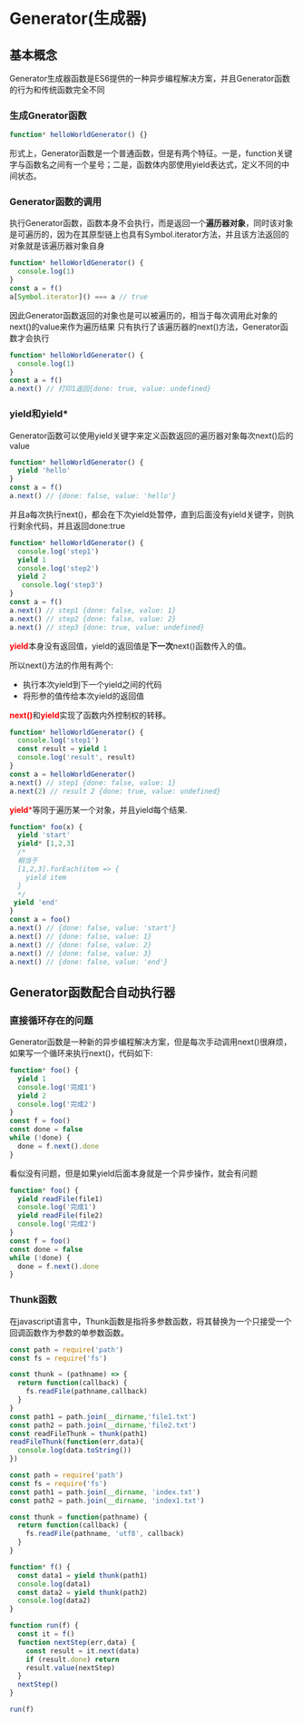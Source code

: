 # Generator(生成器)
## 基本概念
Generator生成器函数是ES6提供的一种异步编程解决方案，并且Generator函数的行为和传统函数完全不同
### 生成Gnerator函数
```javascript
function* helloWorldGenerator() {}
```
形式上，Generator函数是一个普通函数，但是有两个特征。一是，function关键字与函数名之间有一个星号；二是，函数体内部使用yield表达式，定义不同的中间状态。
### Generator函数的调用
执行Generator函数，函数本身不会执行，而是返回一个**遍历器对象**，同时该对象是可遍历的，因为在其原型链上也具有Symbol.iterator方法，并且该方法返回的对象就是该遍历器对象自身
```javascript
function* helloWorldGenerator() {
  console.log(1)
}
const a = f()
a[Symbol.iterator]() === a // true
```
因此Generator函数返回的对象也是可以被遍历的，相当于每次调用此对象的next()的value来作为遍历结果
只有执行了该遍历器的next()方法，Generator函数才会执行
```javascript
function* helloWorldGenerator() {
  console.log(1)
}
const a = f()
a.next() // 打印1返回{done: true, value: undefined}
```
### yield和yield*
Generator函数可以使用yield关键字来定义函数返回的遍历器对象每次next()后的value
```javascript
function* helloWorldGenerator() {
  yield 'hello'
}
const a = f()
a.next() // {done: false, value: 'hello'}
```
并且a每次执行next()，都会在下次yield处暂停，直到后面没有yield关键字，则执行剩余代码，并且返回done:true
```javascript
function* helloWorldGenerator() {
  console.log('step1')
  yield 1
  console.log('step2')
  yield 2
   console.log('step3')
}
const a = f()
a.next() // step1 {done: false, value: 1}
a.next() // step2 {done: false, value: 2}
a.next() // step3 {done: true, value: undefined}
```
<span style="color:red;">**yield**</span>本身没有返回值，yield的返回值是**下一次**next()函数传入的值。

所以next()方法的作用有两个:<br/>
- 执行本次yield到下一个yield之间的代码
- 将形参的值传给本次yield的返回值

<span style="color:red">**next()**</span>和<span style="color:red;">**yield**</span>实现了函数内外控制权的转移。

```javascript
function* helloWorldGenerator() {
  console.log('step1')
  const result = yield 1
  console.log('result', result)
}
const a = helloWorldGenerator()
a.next() // step1 {done: false, value: 1}
a.next(2) // result 2 {done: true, value: undefined}
```
<span style="color:red;">**yield***</span>等同于遍历某一个对象，并且yield每个结果.

```javascript
function* foo(x) {
  yield 'start'
  yield* [1,2,3]
  /*
  相当于
  [1,2,3].forEach(item => {
    yield item
  }
  */
 yield 'end'
}
const a = foo()
a.next() // {done: false, value: 'start'}
a.next() // {done: false, value: 1}
a.next() // {done: false, value: 2}
a.next() // {done: false, value: 3}
a.next() // {done: false, value: 'end'}
```
## Generator函数配合自动执行器
### 直接循环存在的问题
Generator函数是一种新的异步编程解决方案，但是每次手动调用next()很麻烦，如果写一个循环来执行next()，代码如下:
```javascript
function* foo() {
  yield 1
  console.log('完成1')
  yield 2
  console.log('完成2')
}
const f = foo()
const done = false
while (!done) {
  done = f.next().done
}
```
看似没有问题，但是如果yield后面本身就是一个异步操作，就会有问题
```javascript
function* foo() {
  yield readFile(file1)
  console.log('完成1')
  yield readFile(file2)
  console.log('完成2')
}
const f = foo()
const done = false
while (!done) {
  done = f.next().done
}
```
### Thunk函数
在javascript语言中，Thunk函数是指将多参数函数，将其替换为一个只接受一个回调函数作为参数的单参数函数。
```javascript
const path = require('path')
const fs = require('fs')

const thunk = (pathname) => {
  return function(callback) {
    fs.readFile(pathname,callback)
  }
}
const path1 = path.join(__dirname,'file1.txt')
const path2 = path.join(__dirname,'file2.txt')
const readFileThunk = thunk(path1)
readFileThunk(function(err,data){
  console.log(data.toString())
})
```
```javascript
const path = require('path')
const fs = require('fs')
const path1 = path.join(__dirname, 'index.txt')
const path2 = path.join(__dirname, 'index1.txt')

const thunk = function(pathname) {
  return function(callback) {
    fs.readFile(pathname, 'utf8', callback)
  }
}

function* f() {
  const data1 = yield thunk(path1)
  console.log(data1)
  const data2 = yield thunk(path2)
  console.log(data2)
}

function run(f) {
  const it = f()
  function nextStep(err,data) {
    const result = it.next(data)
    if (result.done) return
    result.value(nextStep)
  }
  nextStep()
}

run(f)
```
